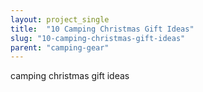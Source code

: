 ```yaml
---
layout: project_single
title:  "10 Camping Christmas Gift Ideas"
slug: "10-camping-christmas-gift-ideas"
parent: "camping-gear"
---
```

camping christmas gift ideas